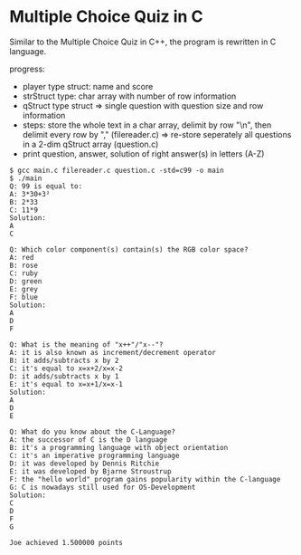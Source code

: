 # Multiple Choice Quiz in C

Similar to the Multiple Choice Quiz in C++, the program is rewritten in C language.

progress:

+ player type struct: name and score
+ strStruct type: char array with number of row information
+ qStruct type struct => single question with question size and row information 
+ steps: store the whole text in a char array, delimit by row "\n", then delimit every row by "," (filereader.c) => re-store seperately all questions in a 2-dim qStruct array (question.c)
+ print question, answer, solution of right answer(s) in letters (A-Z) 

```
$ gcc main.c filereader.c question.c -std=c99 -o main
$ ./main
Q: 99 is equal to:
A: 3*30+3²
B: 2*33
C: 11*9
Solution:
A
C

Q: Which color component(s) contain(s) the RGB color space?
A: red
B: rose
C: ruby
D: green
E: grey
F: blue
Solution:
A
D
F

Q: What is the meaning of "x++"/"x--"?
A: it is also known as increment/decrement operator
B: it adds/subtracts x by 2
C: it's equal to x=x+2/x=x-2
D: it adds/subtracts x by 1
E: it's equal to x=x+1/x=x-1
Solution:
A
D
E

Q: What do you know about the C-Language?
A: the successor of C is the D language
B: it's a programming language with object orientation
C: it's an imperative programming language
D: it was developed by Dennis Ritchie
E: it was developed by Bjarne Stroustrup
F: the "hello world" program gains popularity within the C-language
G: C is nowadays still used for OS-Development
Solution:
C
D
F
G

Joe achieved 1.500000 points


```